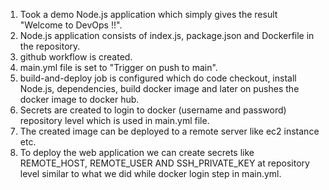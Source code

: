 1. Took a demo Node.js application which simply gives the result "Welcome to DevOps !!".
2. Node.js application consists of index.js, package.json and Dockerfile in the repository.
3. github workflow is created.
4. main.yml file is set to "Trigger on push to main".
5. build-and-deploy job is configured which do code checkout, install Node.js, dependencies, build docker image and later on pushes the docker image to docker hub.
6. Secrets are created to login to docker (username and password) repository level which is used in main.yml file.
7. The created image can be deployed to a remote server like ec2 instance etc.
8. To deploy the web application we can create secrets like REMOTE_HOST, REMOTE_USER AND SSH_PRIVATE_KEY at repository level similar to what we did while docker login step in main.yml.
